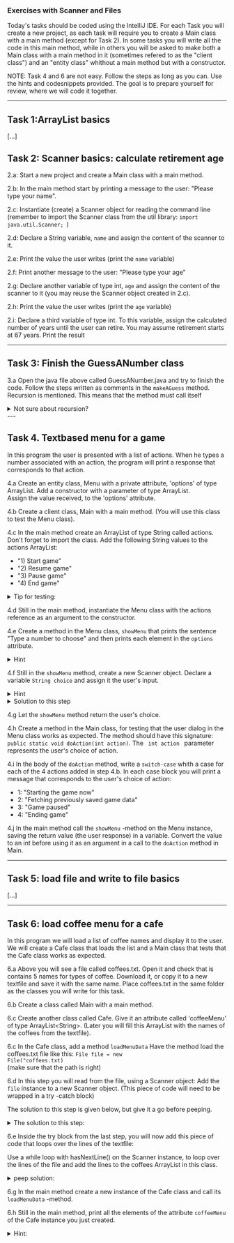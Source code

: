 ### Exercises with Scanner and Files
Today's tasks should be coded using the IntelliJ IDE. For each Task you will create a new project, as each task will require you to create a Main class with a main method (except for Task 2). 
In some tasks you will write all the code in this main method, while in others you will be asked to make both a Main class with a main method in it (sometimes refered to as the "client class") and an "entity class" whithout a main method but with a constructor. 

NOTE: Task 4 and 6 are not easy. Follow the steps as long as you can. Use the hints and codesnippets provided. The goal is to prepare yourself for review, where we will code it together. 

---
## Task 1:ArrayList basics
[...]

## Task 2: Scanner basics: calculate retirement age
2.a: Start a new project and create a Main class with a main method.

2.b: In the main method start by printing a message to the user: "Please type your name".

2.c: Instantiate (create) a Scanner object for reading the command line (remember to import the Scanner class from the util library: <code>import java.util.Scanner; </code>)

2.d: Declare a String variable, <code>name</code> and assign the content of the scanner to it.

2.e: Print the value the user writes (print the <code>name</code> variable)

2.f: Print another message to the user: "Please type your age"

2.g: Declare another variable of type int, <code>age</code> and assign the content of the scanner to it (you may reuse the Scanner object created in 2.c).

2.h: Print the value the user writes (print the <code>age</code> variable)

2.i: Declare a third variable of type int. To this variable, assign the calculated number of years until the user can retire. You may assume retirement starts at 67 years. Print the result

---

## Task 3: Finish the GuessANumber class
3.a Open the java file above called GuessANumber.java and try to finish the code. Follow the steps written as comments in the <code>makeAGuess</code> method. Recursion is mentioned. This means that the method must call itself
<details>
  <summary>Not sure about recursion?</summary>
  <p><a href="https://www.geeksforgeeks.org/recursion-in-java/">Read about it here</a></p>
</details>
---

## Task 4. Textbased menu for a game
In this program the user is presented with a list of actions. When he types a number associated with an action, the program will print a response that corresponds to that action.

4.a Create an entity class, Menu with a private attribute, 'options' of type ArrayList. 
Add a constructor with a parameter of type ArrayList.  
Assign the value received, to the 'options' attribute. 


4.b Create a client class, Main with a main method. 
(You will use this class to test the Menu class).

4.c In the main method create an ArrayList of type String called actions. Don't forget to import the class. Add the following String values to the actions ArrayList:
+ "1) Start game"
+ "2) Resume game"
+ "3) Pause game"
+ "4) End game"

<details>
  <summary>Tip for testing:</summary>
You can test the actions ArrayList by printing one of the elements:
<code>System.out.print(actions.get(2)) // expected output: "Pause game"</code>
</details>

4.d Still in the main method, instantiate the Menu class with the actions reference as an argument to the constructor. 

4.e Create a method in the Menu class, <code>showMenu</code> that prints the sentence "Type a number to choose" and then prints each element in the <code>options</code> attribute. 
 <details>
  <summary>Hint</summary>
  <p>use a <code>for-each</code>loop for printing the options
  </p>
</details>

4.f Still in the <code>showMenu</code> method, create a new Scanner object. Declare a variable <code>String choice</code> and assign it the user's input. 

<details>
  <summary>Hint</summary>
  <p>
    <code>
    scanner.nextLine();
    </code>
  </p>
</details>

<details>
  <summary>Solution to this step</summary>
  <p>
    <code>
    Scanner scan = new Scanner(System.in);
    String choice = scan.nextLine();
</code>
</p>
</details>

4.g Let the <code>showMenu</code> method return the user's choice. 

4.h Create a method in the Main class, for testing that the user dialog in the Menu class works as expected. The method should have this signature: <code>public static void doAction(int action)</code>. The <code> int action </code> parameter represents the user's choice of action. 

4.i In the body of the <code>doAction</code> method, write a <code>switch-case</code> whith a case for each of the 4 actions added in step 4.b. In each case block you will print a message that corresponds to the user's choice of action:
   + 1: "Starting the game now"
   + 2: "Fetching previously saved game data"
   + 3: "Game paused"
   + 4: "Ending game"


4.j In the main method call the <code>showMenu</code> -method on the Menu instance, saving the return value (the user response) in a variable. Convert the value to an int before using it as an argument in a call to the <code>doAction</code> method in Main.


---
## Task 5: load file and write to file basics
[...]

---

## Task 6: load coffee menu for a cafe
In this program we will load a list of coffee names and display it to the user. We will create a Cafe class that loads the list and a Main class that tests that the Cafe class works as expected.

6.a Above you will see a file called coffees.txt. Open it and check that is contains 5 names for types of coffee. Download it, or copy it to a new textfile and save it with the same name. Place coffees.txt in the same folder as the classes you will write for this task.

6.b Create a class called Main with a main method. 

6.c Create another class called Cafe. Give it an attribute called 'coffeeMenu' of type ArrayList\<String\>. 
(Later you will fill this ArrayList with the names of the coffees from the textfile).


6.c In the Cafe class, add a method <code>loadMenuData</code> 
Have the method load the coffees.txt file like this:
<code>File file = new File("coffees.txt) </code>  
(make sure that the path is right)


6.d In this step you will read from the file, using a Scanner object: Add the <code>file</code> instance to a new Scanner object. (This piece of code will need to be wrapped in a try -catch block)

The solution to this step is given below, but give it a go before peeping.
<details>
  <summary> The solution to this step:
  </summary>
  <code>try {

         Scanner scan = new Scanner(file); 

     }catch(FileNotFoundException e){

        System.out.println("File not found. Check path and filename");  

      }
</code>
</details>


6.e Inside the try block from the last step, you will now add this piece of code that loops over the lines of the textfile:


Use a while loop with hasNextLine() on the Scanner instance, to loop over the lines of the file and add the lines to the coffees ArrayList in this class.
<details>
  <summary> peep solution:
  </summary>
<code>

  while(scan.hasNextLine()){

        coffeeMenu.add(scan.nextLine());

  }

</code>      
</details>

6.g In the main method create a new instance of the Cafe class and call its <code>loadMenuData</code> -method.

6.h Still in the main method, print all the elements of the  attribute <code>coffeeMenu</code> of the Cafe instance you just created.
<details>
  <summary> Hint:</summary>
  you should use a for loop, and in the body of the loop use the <code>get()</code> method of ArrayList, to get hold of the item before printing it.  
</details>




